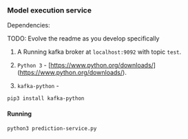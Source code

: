 ### Model execution service

Dependencies:

TODO: Evolve the readme as you develop specifically

1. A Running kafka broker at `localhost:9092` with topic `test`.

2. `Python 3` - [https://www.python.org/downloads/] (https://www.python.org/downloads/).

3. `kafka-python` -

```
pip3 install kafka-python
```

#### Running

```sh
python3 prediction-service.py
```